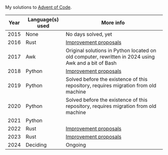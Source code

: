 My solutions to [Advent of Code](https://adventofcode.com/).

| Year | Language(s) used | More info                                                                                           |
| ---- | ---------------- | --------------------------------------------------------------------------------------------------- |
| 2015 | None             | No days solved, yet                                                                                 |
| 2016 | Rust             | [Improvement proposals](./year2016/README.md#todo)                                                  |
| 2017 | Awk              | Original solutions in Python located on old computer, rewritten in 2024 using Awk and a bit of Bash |
| 2018 | Python           | [Improvement proposals](./year2018/README.md#todo)                                                  |
| 2019 | Python           | Solved before the existence of this repository, requires migration from old machine                 |
| 2020 | Python           | Solved before the existence of this repository, requires migration from old machine                 |
| 2021 | Python           |                                                                                                     |
| 2022 | Rust             | [Improvement proposals](./year2022/README.md#todo)                                                  |
| 2023 | Rust             | [Improvement proposals](./year2023/README.md#todo)                                                  |
| 2024 | Deciding         | Ongoing                                                                                             |
